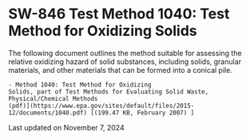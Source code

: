 
# SW-846 Test Method 1040: Test Method for Oxidizing Solids  


The following document outlines the method suitable for assessing the
relative oxidizing hazard of solid substances, including solids,
granular materials, and other materials that can be formed into a
conical pile.

    - Method 1040: Test Method for Oxidizing
    Solids, part of Test Methods for Evaluating Solid Waste,
    Physical/Chemical Methods
    (pdf)](https://www.epa.gov/sites/default/files/2015-12/documents/1040.pdf) [(199.47 KB, February 2007) ] 

Last updated on November 7, 2024

